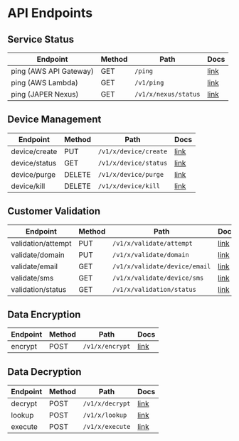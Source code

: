 # API Endpoints

## Service Status

| Endpoint | Method | Path | Docs |
| --- | --- | --- | --- |
| ping (AWS API Gateway) | GET | `/ping` | [link](https://developer.japer.io#9f421994-c448-4664-a58a-4199751e9eee) |
| ping (AWS Lambda) | GET | `/v1/ping` | [link](https://developer.japer.io#13bc6fb4-082e-43a1-8851-44b5328491fd) |
| ping (JAPER Nexus) | GET | `/v1/x/nexus/status` | [link](https://developer.japer.io#13312f90-f840-45ac-941b-a9d399b424c5) |

## Device Management

| Endpoint | Method | Path | Docs |
| --- | --- | --- | --- |
| device/create | PUT | `/v1/x/device/create` | [link](https://developer.japer.io#602b2071-0c16-4884-841a-54b170f10934) |
| device/status | GET | `/v1/x/device/status` | [link](https://developer.japer.io#ff2a70b3-25a4-45a0-8b48-d7db6aa762af) |
| device/purge | DELETE | `/v1/x/device/purge` | [link](https://developer.japer.io#0284f306-b48f-4c4f-b22d-a501cb8294bf) |
| device/kill | DELETE | `/v1/x/device/kill` | [link](https://developer.japer.io#3b1eebef-ba40-4236-986d-b22f8f8ee804) |

## Customer Validation

| Endpoint | Method | Path | Docs |
| --- | --- | --- | --- |
| validation/attempt | PUT | `/v1/x/validate/attempt` | [link](https://developer.japer.io#1bd10f4b-10bc-4471-a2bb-a59fcbe2d657) |
| validate/domain | PUT | `/v1/x/validate/domain` | [link](https://developer.japer.io#32170320-6356-4b8b-aee2-3f8710f1f23e) |
| validate/email | GET | `/v1/x/validate/device/email` | [link](https://developer.japer.io#0deccebe-ff46-4113-8101-50842780f3ee) |
| validate/sms | GET | `/v1/x/validate/device/sms` | [link](https://developer.japer.io#16fa7e5f-251d-43c3-ae3e-ab5a80a6aadd) |
| validation/status | GET | `/v1/x/validation/status` | [link](https://developer.japer.io#8fed7e8d-5fbd-4613-ae97-246df653c115) |

## Data Encryption

| Endpoint | Method | Path | Docs |
| --- | --- | --- | --- |
| encrypt | POST | `/v1/x/encrypt` | [link](https://developer.japer.io#bd5a0746-7e44-444b-bafc-e092762fb577) |

## Data Decryption

| Endpoint | Method | Path | Docs |
| --- | --- | --- | --- |
| decrypt | POST | `/v1/x/decrypt` | [link](https://developer.japer.io#218739dc-adcf-4111-98bf-a6b850a90e4b) |
| lookup | POST | `/v1/x/lookup` | [link](https://developer.japer.io#e38e344b-ca93-41a9-992c-5647dcb78fbd) |
| execute | POST | `/v1/x/execute` | [link](https://developer.japer.io#f8f0f1d2-f8c9-4284-b641-b680ce64cfd4) |

